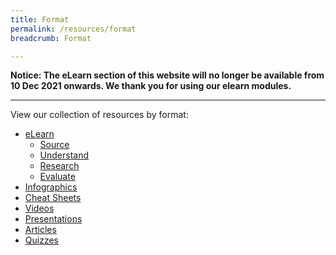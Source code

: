 ```yaml
---
title: Format
permalink: /resources/format
breadcrumb: Format

---
```


**Notice: The eLearn section of this website will no longer be available from 10 Dec 2021 onwards.  We thank you for using our elearn modules.**

<hr>

View our collection of resources by format:

- [eLearn](/resources/format/elearn/elearn)
  - [Source](/resources/format/elearn/source)
  - [Understand](/resources/format/elearn/understand)
  - [Research](/resources/format/elearn/research)
  - [Evaluate](/resources/format/elearn/evaluate)
- [Infographics](/resources/format/infographics)
- [Cheat Sheets](/resources/format/cheat-sheets)
- [Videos](/resources/format/videos)
- [Presentations](/resources/format/presentations)
- [Articles](/resources/format/articles)
- [Quizzes](/resources/format/quizzes)

